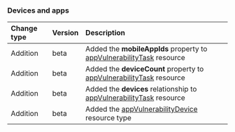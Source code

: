 ### Devices and apps

| **Change type** | **Version** | **Description** |
|:---|:---|:---|
|Addition|beta|Added the **mobileAppIds** property to [appVulnerabilityTask](https://docs.microsoft.com/en-us/graph/api/resources/intune-appVulnerabilityTask?view=graph-rest-beta) resource|
|Addition|beta|Added the **deviceCount** property to [appVulnerabilityTask](https://docs.microsoft.com/en-us/graph/api/resources/intune-appVulnerabilityTask?view=graph-rest-beta) resource|
|Addition|beta|Added the **devices** relationship to [appVulnerabilityTask](https://docs.microsoft.com/en-us/graph/api/resources/intune-appVulnerabilityTask?view=graph-rest-beta) resource|
|Addition|beta|Added the [appVulnerabilityDevice](https://docs.microsoft.com/en-us/graph/api/resources/intune-appVulnerabilityDevice?view=graph-rest-beta) resource type|
